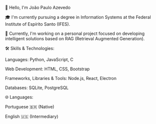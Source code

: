👋 Hello, I'm João Paulo Azevedo

🎓 I'm currently pursuing a degree in Information Systems at the Federal Institute of Espírito Santo (IFES).

🧠 Currently, I'm working on a personal project focused on developing intelligent solutions based on RAG (Retrieval Augmented Generation).

🛠️ Skills & Technologies:

Languages: Python, JavaScript, C

Web Development: HTML, CSS, Bootstrap

Frameworks, Libraries & Tools: Node.js, React, Electron

Databases: SQLite, PostgreSQL

🌐 Languages:

Portuguese 🇧🇷 (Native)

English 🇺🇸 (Intermediary)
